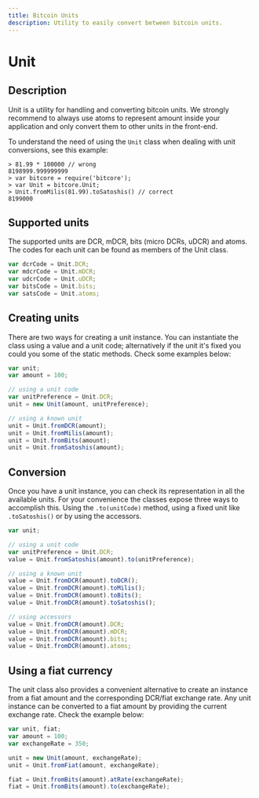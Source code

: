 ```yaml
---
title: Bitcoin Units
description: Utility to easily convert between bitcoin units.
---
```

# Unit

## Description

Unit is a utility for handling and converting bitcoin units. We strongly recommend to always use atoms to represent amount inside your application and only convert them to other units in the front-end.

To understand the need of using the `Unit` class when dealing with unit conversions, see this example:
```
> 81.99 * 100000 // wrong
8198999.999999999
> var bitcore = require('bitcore');
> var Unit = bitcore.Unit;
> Unit.fromMilis(81.99).toSatoshis() // correct
8199000
```

## Supported units

The supported units are DCR, mDCR, bits (micro DCRs, uDCR) and atoms. The codes for each unit can be found as members of the Unit class.

```javascript
var dcrCode = Unit.DCR;
var mdcrCode = Unit.mDCR;
var udcrCode = Unit.uDCR;
var bitsCode = Unit.bits;
var satsCode = Unit.atoms;
```

## Creating units

There are two ways for creating a unit instance. You can instantiate the class using a value and a unit code; alternatively if the unit it's fixed you could you some of the static methods. Check some examples below:

```javascript
var unit;
var amount = 100;

// using a unit code
var unitPreference = Unit.DCR;
unit = new Unit(amount, unitPreference);

// using a known unit
unit = Unit.fromDCR(amount);
unit = Unit.fromMilis(amount);
unit = Unit.fromBits(amount);
unit = Unit.fromSatoshis(amount);
```

## Conversion

Once you have a unit instance, you can check its representation in all the available units. For your convenience the classes expose three ways to accomplish this. Using the `.to(unitCode)` method, using a fixed unit like `.toSatoshis()` or by using the accessors.

```javascript
var unit;

// using a unit code
var unitPreference = Unit.DCR;
value = Unit.fromSatoshis(amount).to(unitPreference);

// using a known unit
value = Unit.fromDCR(amount).toDCR();
value = Unit.fromDCR(amount).toMilis();
value = Unit.fromDCR(amount).toBits();
value = Unit.fromDCR(amount).toSatoshis();

// using accessors
value = Unit.fromDCR(amount).DCR;
value = Unit.fromDCR(amount).mDCR;
value = Unit.fromDCR(amount).bits;
value = Unit.fromDCR(amount).atoms;
```

## Using a fiat currency

The unit class also provides a convenient alternative to create an instance from a fiat amount and the corresponding DCR/fiat exchange rate. Any unit instance can be converted to a fiat amount by providing the current exchange rate. Check the example below:

```javascript
var unit, fiat;
var amount = 100;
var exchangeRate = 350;

unit = new Unit(amount, exchangeRate);
unit = Unit.fromFiat(amount, exchangeRate);

fiat = Unit.fromBits(amount).atRate(exchangeRate);
fiat = Unit.fromBits(amount).to(exchangeRate);
```
